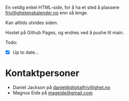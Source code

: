 En veldig enkel HTML-side, for å ha et sted å plassere [frivillighetenskalender.no](https://frivillighetenskalender.no) enn så lenge.

Kan alltids utvides siden.

Hostet på Github Pages, og endres ved å pushe til main.

Todo:

- [x] Up to date...

# Kontaktpersoner

- Daniel Jackson på daniel@digitalfrivillighet.no
- Magnus Eide på mageide@gmail.com
